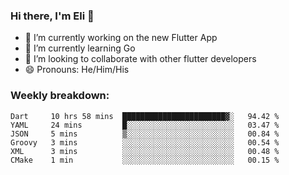 ### Hi there, I'm Eli 👋
- 🔭 I’m currently working on the new Flutter App
- 🌱 I’m currently learning Go
- 🦄 I’m looking to collaborate with other flutter developers
- 😄 Pronouns: He/Him/His

### Weekly breakdown:
<!--START_SECTION:waka-->

```text
Dart     10 hrs 58 mins  ███████████████████████▓░   94.42 %
YAML     24 mins         █░░░░░░░░░░░░░░░░░░░░░░░░   03.47 %
JSON     5 mins          ▒░░░░░░░░░░░░░░░░░░░░░░░░   00.84 %
Groovy   3 mins          ░░░░░░░░░░░░░░░░░░░░░░░░░   00.54 %
XML      3 mins          ░░░░░░░░░░░░░░░░░░░░░░░░░   00.48 %
CMake    1 min           ░░░░░░░░░░░░░░░░░░░░░░░░░   00.15 %
```

<!--END_SECTION:waka-->
